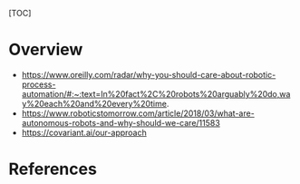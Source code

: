 [TOC]

# Overview

- https://www.oreilly.com/radar/why-you-should-care-about-robotic-process-automation/#:~:text=In%20fact%2C%20robots%20arguably%20do,way%20each%20and%20every%20time.
- https://www.roboticstomorrow.com/article/2018/03/what-are-autonomous-robots-and-why-should-we-care/11583
- https://covariant.ai/our-approach

# References

[ros]: http://www.ros.org/
[ros-repo]: https://github.com/ros/ros
[mrpt]: https://www.mrpt.org/
[mrpt-repo]: https://github.com/MRPT/mrpt
[lcm]: http://lcm-proj.github.io/
[lcm-repo]: https://github.com/lcm-proj/lcm
